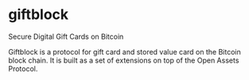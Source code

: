 # giftblock
Secure Digital Gift Cards on Bitcoin

Giftblock is a protocol for gift card and stored value card on the Bitcoin block chain. It is built as a set of extensions on top of the Open Assets Protocol.


